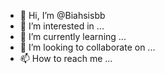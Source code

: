 - 👋 Hi, I’m @Biahsisbb
- 👀 I’m interested in ...
- 🌱 I’m currently learning ...
- 💞️ I’m looking to collaborate on ...
- 📫 How to reach me ...

<!---
Biahsisbb/Biahsisbb is a ✨ special ✨ repository because its `README.md` (this file) appears on your GitHub profile.
You can click the Preview link to take a look at your changes.
--->
